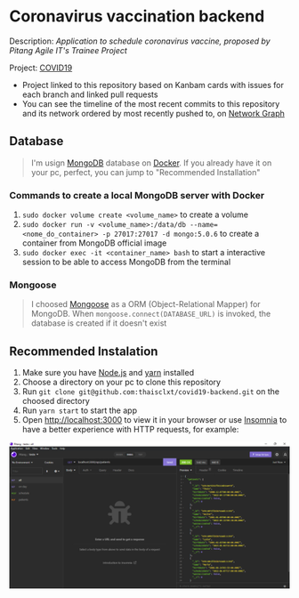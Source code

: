 # Coronavirus vaccination backend

Description: _Application to schedule coronavirus vaccine, proposed by Pitang Agile IT's Trainee Project_

Project: [COVID19](https://github.com/users/thaisclxt/projects/2)

- Project linked to this repository based on Kanbam cards with issues for each branch and linked pull requests
- You can see the timeline of the most recent commits to this repository and its network ordered by most recently pushed to, on [Network Graph](https://github.com/thaisclxt/covid19-backend/network)

## Database

> I'm usign [MongoDB](https://www.mongodb.com/) database on [Docker](https://www.docker.com/). If you already have it on your pc, perfect, you can jump to "Recommended Installation"

### Commands to create a local MongoDB server with Docker

1. `sudo docker volume create <volume_name>` to create a volume
2. `sudo docker run -v <volume_name>:/data/db --name=<nome_do_container> -p 27017:27017 -d mongo:5.0.6` to create a container from MongoDB official image
3. `sudo docker exec -it <container_name> bash` to start a interactive session to be able to access MongoDB from the terminal

### Mongoose

> I choosed [Mongoose](https://mongoosejs.com/) as a ORM (Object-Relational Mapper) for MongoDB. When `mongoose.connect(DATABASE_URL)` is invoked, the database is created if it doesn't exist

## Recommended Instalation

1. Make sure you have [Node.js](https://nodejs.org/en/) and [yarn](https://yarnpkg.com/) installed
2. Choose a directory on your pc to clone this repository
3. Run `git clone git@github.com:thaisclxt/covid19-backend.git` on the choosed directory
4. Run `yarn start` to start the app
5. Open [http://localhost:3000](http://localhost:3000) to view it in your browser or use [Insomnia](https://insomnia.rest/) to have a better experience with HTTP requests, for example:

![GET all - example](./screenshot/getAll.png)
